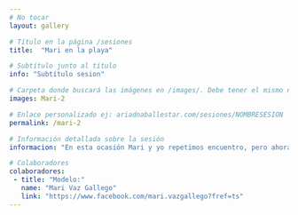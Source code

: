 ```yaml
---
# No tocar
layout: gallery

# Título en la página /sesiones
title:  "Mari en la playa"

# Subtítulo junto al título 
info: "Subtítulo sesion"

# Carpeta donde buscará las imágenes en /images/. Debe tener el mismo nombre y sin espacios
images: Mari-2

# Enlace personalizado ej: ariadnaballestar.com/sesiones/NOMBRESESION
permalink: /mari-2

# Información detallada sobre la sesión
informacion: "En esta ocasión Mari y yo repetimos encuentro, pero ahora tocaba en exterior. En pleno Diciembre fuimos a la playa de Barcelona y luego caminamos por el paseo marítimo. Trabajar con ella es un placer, siempre se esfuerza al máximo para que todo salga perfecto a pesar del frío y del viento."

# Colaboradores
colaboradores:
 - title: "Modelo:"
   name: "Mari Vaz Gallego"
   link: "https://www.facebook.com/mari.vazgallego?fref=ts"
---
```

